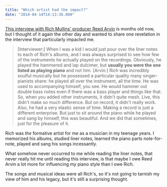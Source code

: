 ```yaml
---
title: "Which artist had the impact?"
date: "2014-04-14T14:13:36.000"
---
```


[This interview with Rich Mullins' producer Reed Arvin](http://www.christianitytoday.com/ct/2013/october-web-only/legacy-of-rich-mullins-ragamuffin-band.html?paging=off) is months old now, but I thought of it again the other day and wanted to share one revelation in the interview that particularly impacted me.

> \[Interviewer:\] When I was a kid I would just pour over the liner notes to each of Rich's albums, and I was always surprised to see how few of the instruments he actually played on the recordings. Obviously, he played the hammered and lap dulcimer, but **usually you were the one listed as playing piano** and not him. \[Arvin:\] Rich was incredibly soulful musically but he possessed a particular quality many singer-pianists share: he played all over the instrument, all the time. He was used to accompanying himself, you see. He would hammer out double bass notes even if there was a bass player and things like that. So, when you added other instruments, it didn't quite mesh. Live, this didn't make so much difference. But on record, it didn't really work. Also, he had a very elastic sense of time. Making a record is just a different enterprise. But just to sit around the piano while he played and sang by himself, this was beautiful. And we did that sometimes, just for the pleasure of it.

Rich was _the_ formative artist for me as a musician in my teenage years. I memorized his albums, studied liner notes, learned the piano parts note-for-note, played and sang his songs incessantly.

What somehow never occurred to me while reading the liner notes, that never really hit me until reading this interview, is that maybe I owe Reed Arvin a lot more for influencing my piano style than I owe Rich.

The songs and musical ideas were all Rich's, so it's not going to tarnish my view of him and his legacy, but it's still a surprising thought.
